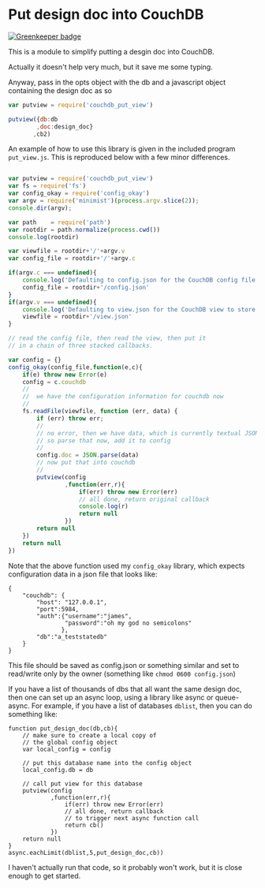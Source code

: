 # Put design doc into  CouchDB

[![Greenkeeper badge](https://badges.greenkeeper.io/jmarca/couchdb_put_view.svg)](https://greenkeeper.io/)

This is a module to simplify putting a desgin doc into  CouchDB.

Actually it doesn't help very much, but it save me some typing.

Anyway, pass in the opts object with the db and a javascript object
containing the design doc as so

```javascript
var putview = require('couchdb_put_view')

putview({db:db
        ,doc:design_doc}
       ,cb2)
```

An example of how to use this library is given in the included program
`put_view.js`.  This is  reproduced below with a few minor differences.

```javascript

var putview = require('couchdb_put_view')
var fs = require('fs')
var config_okay = require('config_okay')
var argv = require('minimist')(process.argv.slice(2));
console.dir(argv);

var path    = require('path')
var rootdir = path.normalize(process.cwd())
console.log(rootdir)

var viewfile = rootdir+'/'+argv.v
var config_file = rootdir+'/'+argv.c

if(argv.c === undefined){
    console.log('Defaulting to config.json for the CouchDB config file.  Change by using the -c option')
    config_file = rootdir+'/config.json'
}
if(argv.v === undefined){
    console.log('Defaulting to view.json for the CouchDB view to store.  Change by using the -v option')
    viewfile = rootdir+'/view.json'
}

// read the config file, then read the view, then put it
// in a chain of three stacked callbacks.

var config = {}
config_okay(config_file,function(e,c){
    if(e) throw new Error(e)
    config = c.couchdb
    //
    //  we have the configuration information for couchdb now
    //
    fs.readFile(viewfile, function (err, data) {
        if (err) throw err;
        //
        // no error, then we have data, which is currently textual JSON
        // so parse that now, add it to config
        //
        config.doc = JSON.parse(data)
        // now put that into couchdb
        //
        putview(config
                ,function(err,r){
                    if(err) throw new Error(err)
                    // all done, return original callback
                    console.log(r)
                    return null
                })
        return null
    })
    return null
})

```

Note that the above function used my `config_okay` library, which
expects configuration data in a json file that looks like:

```
{
    "couchdb": {
        "host": "127.0.0.1",
        "port":5984,
        "auth":{"username":"james",
                "password":"oh my god no semicolons"
               },
        "db":"a_teststatedb"
    }
}
```

This file should be saved as config.json or something similar and set
to read/write only by the owner (something like `chmod 0600
config.json`)


If you have a list of thousands of dbs that all want the same design
doc, then one can set up an async loop, using a library like async or
queue-async.  For example, if you have a list of databases `dblist`,
then you can do something like:

```
function put_design_doc(db,cb){
    // make sure to create a local copy of
    // the global config object
    var local_config = config

    // put this database name into the config object
    local_config.db = db

    // call put view for this database
    putview(config
            ,function(err,r){
                if(err) throw new Error(err)
                // all done, return callback
                // to trigger next async function call
                return cb()
            })
    return null
}
async.eachLimit(dblist,5,put_design_doc,cb))
```

I haven't actually run that code, so it probably won't work, but it is
close enough to get started.
